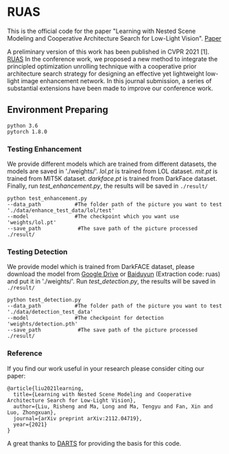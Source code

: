 # RUAS

This is the official code for the paper "Learning with Nested Scene Modeling and Cooperative Architecture Search for Low-Light Vision". [Paper](https://arxiv.org/abs/2112.04719)

A preliminary version of this work has been published in CVPR 2021 [1]. [RUAS](https://openaccess.thecvf.com/content/CVPR2021/html/Liu_Retinex-Inspired_Unrolling_With_Cooperative_Prior_Architecture_Search_for_Low-Light_Image_CVPR_2021_paper.html)
In the conference work, we proposed a new method to integrate the principled optimization unrolling technique with a cooperative prior architecture search strategy for designing an effective yet lightweight low-light image enhancement network. 
In this journal submission, a series of substantial extensions have been made to improve our conference work.

## Environment Preparing
```
python 3.6
pytorch 1.8.0
```

### Testing Enhancement

We provide different models which are trained from different datasets, the models are saved in './weights/'.
*lol.pt* is trained from LOL dataset.
*mit.pt* is trained from MIT5K dataset.
*darkface.pt* is trained from DarkFace dataset.
Finally, run *test_enhancement.py*, the results will be saved in `./result/`
```
python test_enhancement.py 
--data_path           #The folder path of the picture you want to test
'./data/enhance_test_data/lol/test'
--model               #The checkpoint which you want use
'weights/lol.pt'
--save_path            #The save path of the picture processed
./result/
```



### Testing Detection

We provide model which is trained from DarkFACE dataset, please download the model from [Google Drive](https://drive.google.com/file/d/1_9lLdw9yRsgQ6BLFgik-OHt9KWC7M42F/view?usp=sharing) or [Baiduyun](https://pan.baidu.com/s/1fZ5WWxqpyD6CQlY12sIJYA) (Extraction code: ruas) and put it in './weights/'.
Run *test_detection.py*, the results will be saved in `./result/`
```
python test_detection.py 
--data_path           #The folder path of the picture you want to test
'./data/detection_test_data'
--model               #The checkpoint for detection
'weights/detection.pth'
--save_path            #The save path of the picture processed
./result/
```


### Reference

If you find our work useful in your research please consider citing our paper:
```
@article{liu2021learning,
  title={Learning with Nested Scene Modeling and Cooperative Architecture Search for Low-Light Vision},
  author={Liu, Risheng and Ma, Long and Ma, Tengyu and Fan, Xin and Luo, Zhongxuan},
  journal={arXiv preprint arXiv:2112.04719},
  year={2021}
}
```

A great thanks to [DARTS](https://github.com/quark0/darts) for providing the basis for this code.
